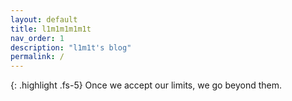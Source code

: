 ```yaml
---
layout: default
title: l1m1m1m1m1t
nav_order: 1
description: "l1m1t's blog"
permalink: /
---
```


{: .highlight .fs-5}
Once we accept our limits, we go beyond them.
